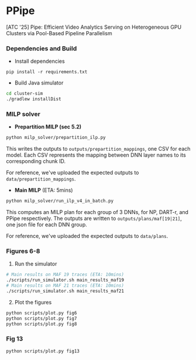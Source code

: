 # PPipe

[ATC '25] Pipe: Efficient Video Analytics Serving on Heterogeneous GPU Clusters via Pool-Based Pipeline Parallelism

### Dependencies and Build

* Install dependencies

```
pip install -r requirements.txt
```

* Build Java simulator

```bash
cd cluster-sim
./gradlew installDist
```

### MILP solver

* **Prepartition MILP (sec 5.2)**

```bash
python milp_solver/prepartition_ilp.py
```

This writes the outputs to `outputs/prepartition_mappings`, one CSV for each
model. Each CSV represents the mapping between DNN layer names to its
corresponding chunk ID.

For reference, we've uploaded the expected outputs to
`data/prepartition_mappings`.

* **Main MILP** (ETA: 5mins)

```bash
python milp_solver/run_ilp_v4_in_batch.py
```

This computes an MILP plan for each group of 3 DNNs, for NP, DART-r, and PPipe
respectively. The outputs are written to `outputs/plans/maf[19|21]`, one json
file for each DNN group.

For reference, we've uploaded the expected outputs to `data/plans`.

### Figures 6-8

1. Run the simulator

```bash
# Main results on MAF 19 traces (ETA: 10mins)
./scripts/run_simulator.sh main_results_maf19
# Main results on MAF 21 traces (ETA: 10mins)
./scripts/run_simulator.sh main_results_maf21
```

2. Plot the figures

```bash
python scripts/plot.py fig6
python scripts/plot.py fig7
python scripts/plot.py fig8
```

### Fig 13

```bash
python scripts/plot.py fig13
```
